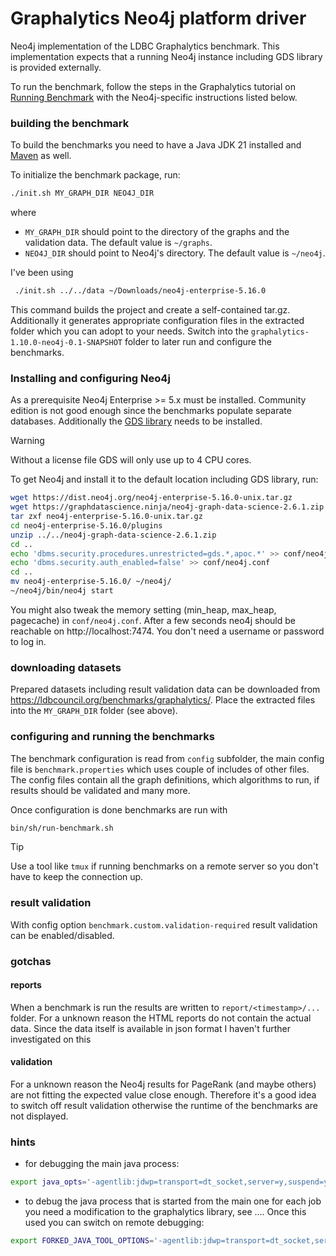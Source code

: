 # Graphalytics Neo4j platform driver

Neo4j implementation of the LDBC Graphalytics benchmark. 
This implementation expects that a running Neo4j instance including GDS library is provided externally.

To run the benchmark, follow the steps in the Graphalytics tutorial on [Running Benchmark](https://github.com/ldbc/ldbc_graphalytics/wiki/Manual%3A-Running-Benchmark) with the Neo4j-specific instructions listed below.

### building the benchmark


To build the benchmarks you need to have a Java JDK 21 installed and [Maven](https://maven.apache.org/) as well.

To initialize the benchmark package, run:

```bash
./init.sh MY_GRAPH_DIR NEO4J_DIR 
```
where

* `MY_GRAPH_DIR` should point to the directory of the graphs and the validation data. The default value is `~/graphs`.
* `NEO4J_DIR` should point to Neo4j's directory. The default value is `~/neo4j`.

I've been using
```bash
 ./init.sh ../../data ~/Downloads/neo4j-enterprise-5.16.0    
 ```

This command builds the project and create a self-contained tar.gz. 
Additionally it generates appropriate configuration files in the extracted folder which you can adopt to your needs.
Switch into the `graphalytics-1.10.0-neo4j-0.1-SNAPSHOT` folder to later run and configure the benchmarks.


### Installing and configuring Neo4j

As a prerequisite Neo4j Enterprise >= 5.x must be installed.
Community edition is not good enough since the benchmarks populate separate databases.
Additionally the [GDS library](https://neo4j.com/docs/graph-data-science/current/) needs to be installed.

> [!WARNING]  
> Without a license file GDS will only use up to 4 CPU cores. 

To get Neo4j and install it to the default location including GDS library, run:

```bash
wget https://dist.neo4j.org/neo4j-enterprise-5.16.0-unix.tar.gz
wget https://graphdatascience.ninja/neo4j-graph-data-science-2.6.1.zip
tar zxf neo4j-enterprise-5.16.0-unix.tar.gz
cd neo4j-enterprise-5.16.0/plugins
unzip ../../neo4j-graph-data-science-2.6.1.zip
cd ..
echo 'dbms.security.procedures.unrestricted=gds.*,apoc.*' >> conf/neo4j.conf
echo 'dbms.security.auth_enabled=false' >> conf/neo4j.conf
cd ..
mv neo4j-enterprise-5.16.0/ ~/neo4j/
~/neo4j/bin/neo4j start
```

You might also tweak the memory setting (min_heap, max_heap, pagecache) in `conf/neo4j.conf`.
After a few seconds neo4j should be reachable on http://localhost:7474. 
You don't need a username or password to log in.

### downloading datasets

Prepared datasets including result validation data can be downloaded from https://ldbcouncil.org/benchmarks/graphalytics/.
Place the extracted files into the `MY_GRAPH_DIR` folder (see above).

### configuring and running the benchmarks

The benchmark configuration is read from `config` subfolder, the main config file is `benchmark.properties` which uses couple of includes of other files.
The config files contain all the graph definitions, which algorithms to run, if results should be validated and many more.

Once configuration is done benchmarks are run with

```bash
bin/sh/run-benchmark.sh
```

> [!TIP]
> Use a tool like `tmux` if running benchmarks on a remote server so you don't have to keep the connection up.

### result validation

With config option `benchmark.custom.validation-required` result validation can be enabled/disabled.

### gotchas

#### reports

When a benchmark is run the results are written to `report/<timestamp>/...` folder. 
For a unknown reason the HTML reports do not contain the actual data. 
Since the data itself is available in json format I haven't further investigated on this

#### validation

For a unknown reason the Neo4j results for PageRank (and maybe others) are not fitting the expected value close enough.
Therefore it's a good idea to switch off result validation otherwise the runtime of the benchmarks are not displayed.


### hints

* for debugging the main java process: 

```bash
export java_opts='-agentlib:jdwp=transport=dt_socket,server=y,suspend=y,address=5005'
```
* to debug the java process that is started from the main one for each job you need a modification to the graphalytics library, see ....
Once this used you can switch on remote debugging:

```bash
export FORKED_JAVA_TOOL_OPTIONS='-agentlib:jdwp=transport=dt_socket,server=y,suspend=y,address=5006'
```


